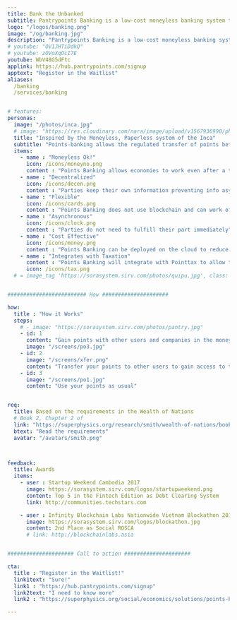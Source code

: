 ```yaml
---
title: Bank the Unbanked
subtitle: Pantrypoints Banking is a low-cost moneyless banking system that circulates the economy unserved by the financial system 
logo: "/logos/banking.png"
image: "/og/banking.jpg"
description: "Pantrypoints Banking is a low-cost moneyless banking system that circulates the economy unserved by the financial system"
# youtube: "OV1JHTiDdkQ"
# youtube: zOVoXqOcI7E
youtube: WbV48G5dFtc
applink: https://hub.pantrypoints.com/signup
apptext: "Register in the Waitlist"
aliases:
  /banking
  /services/banking


# features:
personas:
  image: "/photos/inca.jpg" 
  # image: "https://res.cloudinary.com/nara/image/upload/v1567936990/photos/incacroplowres.jpg" 
  title: "Inspired by the Moneyless, Paperless system of the Inca"
  subtitle: "Points-banking allows the regulated transfer of points between users"
  items:
    - name : "Moneyless Ok!"
      icon: /icons/moneyno.png
      content : "Points Banking allows economies to work even after a total financial collapse"
    - name : "Decentralized"
      icon: /icons/decen.png    
      content : "Parties keep their own information preventing info asymmetry"
    - name : "Flexible"
      icon: /icons/cards.png
      content : "Points Banking does not use blockchain and can work offline, just as the Inca were offline"
    - name : "Asynchronous"
      icon: /icons/clock.png
      content : "Parties do not need to fulfill their part immediately"      
    - name : "Cost Effective"
      icon: /icons/money.png
      content : "Points Banking can be deployed on the cloud to reduce costs"
    - name : "Integrates with Taxation"
      content : "Points Banking will integrate with Pointtax to allow tax payments in kind"
      icon: /icons/tax.png
  # = image_tag 'https://sorasystem.sirv.com/photos/quipu.jpg', class: 'img-fluid rounded'


######################### How #####################

how:
  title : "How it Works"  
  steps:
    # - image: "https://sorasystem.sirv.com/photos/pantry.jpg"
    - id: 1
      content: "Gain points with other users and companies in the moneyless economy"  
      image: "/screens/po3.jpg"
    - id: 2 
      image: "/screens/xfer.png"
      content: "Transfer your points to other users to gain access to their goods and services"
    - id: 3
      image: "/screens/po1.jpg"
      content: "Use your points as usual"


req:
  title: Based on the requirements in the Wealth of Nations
  # Book 2, Chapter 2 of
  link: "https://superphysics.org/research/smith/wealth-of-nations/book-2/chapter-3c"
  btext: "Read the requirements"
  avatar: "/avatars/smith.png"



feedback:
  title: Awards
  items:
    - user : Startup Weekend Cambodia 2017
      image: https://sorasystem.sirv.com/logos/startupweekend.png
      content: Top 5 in the Fintech Edition as Debt Clearing System
      link: http://communities.techstars.com

    - user : Infinity Blockchain Labs Nationwide Vietnam Blockathon 2017
      image: https://sorasystem.sirv.com/logos/blockathon.jpg
      content: 2nd Place as Social ROSCA
      # link: http://blockchainlabs.asia


##################### Call to action #####################

cta:
  title : "Register in the Waitlist!"
  link1text: "Sure!"
  link1 : "https://hub.pantrypoints.com/signup"
  link2text: "I need to know more"
  link2 : "https://superphysics.org/social/economics/solutions/points-banking"

---
```

